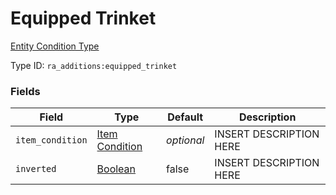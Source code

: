 # Equipped Trinket
[Entity Condition Type](../entity_condition_types.md)

Type ID: `ra_additions:equipped_trinket`
### Fields
Field | Type | Default | Description
------|------|---------|-------------
`item_condition` | [Item Condition](../data_types/item_condition.md) | _optional_ | INSERT DESCRIPTION HERE
`inverted` | [Boolean](../data_types/boolean.md) | false | INSERT DESCRIPTION HERE

